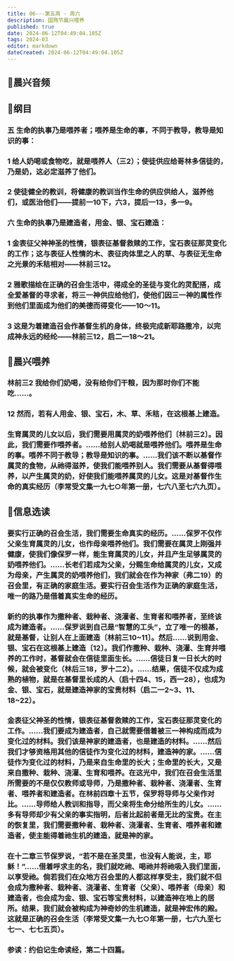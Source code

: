 ```yaml
---
title: 06---第五周 · 周六
description: 国殇节晨兴喂养
published: true
date: 2024-06-12T04:49:04.105Z
tags: 2024-03
editor: markdown
dateCreated: 2024-06-12T04:49:04.105Z
---
```


## 🎵晨兴音频

## 📖纲目

### 五    生命的执事乃是喂养者；喂养是生命的事，不同于教导，教导是知识的事：

### 1    给人奶喝或食物吃，就是喂养人（三2）；使徒供应给哥林多信徒的，乃是奶，这必定滋养了他们。

### 2    使徒健全的教训，将健康的教训当作生命的供应供给人，滋养他们，或医治他们——提前一10下，六3，提后一13，多一9。

### 六    生命的执事乃是建造者，用金、银、宝石建造：

### 1    金表征父神神圣的性情，银表征基督救赎的工作，宝石表征那灵变化的工作；这与表征人性情的木、表征肉体里之人的草、与表征无生命之光景的禾秸相对——林前三12。

### 2    雅歌描绘在正确的召会生活中，得成全的圣徒与变化的灵配搭，成全爱基督的寻求者，将三一神供应给他们，使他们因三一神的属性作到他们里面成为他们的美德而得变化——10～11。

### 3    这是为着建造召会作基督生机的身体，终极完成新耶路撒冷，以完成神永远的经纶——林前三12，启二—18～21。

## 📖晨兴喂养

### 林前三2    我给你们奶喝，没有给你们干粮，因为那时你们不能吃……。

### 12    然而，若有人用金、银、宝石，木、草、禾秸，在这根基上建造。

### 生育属灵的儿女以后，我们需要用属灵的奶喂养他们〔林前三2〕。因此，我们需要作喂养者。……给别人奶喝就是喂养他们。喂养是生命的事。喂养不同于教导；教导是知识的事。……我们该不断以基督作属灵的食物，从祂得滋养，使我们能喂养别人。我们需要从基督得喂养，以产生属灵的奶，好使我们能喂养属灵的儿女。这是对基督作生命的真实经历（李常受文集一九七○年第一册，七六八至七六九页）。

## 📖信息选读

### 要实行正确的召会生活，我们需要生命真实的经历。……保罗不仅作父亲生育属灵的儿女，也作母亲喂养他们。我们需要在属灵上刚强并健康，使我们像保罗一样，能生育属灵的儿女，并且产生足够属灵的奶喂养他们。……长老们若成为父亲，分赐生命给属灵的儿女，又成为母亲，产生属灵的奶喂养他们，我们就会在作为神家（弗二19）的召会里，有正确的家庭生活。要实行召会生活作为正确的家庭生活，唯一的路乃是借着真实生命的经历。

### 新约的执事作为撒种者、栽种者、浇灌者、生育者和喂养者，至终该成为建造者。……保罗说到自己是“智慧的工头”，立了唯一的根基，就是基督，让别人在上面建造〔林前三10~11〕。然后……说到用金、银、宝石在这根基上建造〔12〕。我们作撒种、栽种、浇灌、生育并喂养的工作时，基督就会在信徒里面生长。……信徒日复一日长大的时候，就会被变化（林后三18，罗十二2）。……结果，信徒不仅成为成熟的植物，就是在基督里长成的人（启十四4、15，西一28），也成为金、银、宝石，就是建造神家的宝贵材料（启二一2~3、11、18~22）。

### 金表征父神圣的性情，银表征基督救赎的工作，宝石表征那灵变化的工作。……我们要成为建造者，自己就需要借着被三一神构成而成为变化过的材料。我们该是神家的建造者，也是建造的材料。……然后我们才够资格用其他的信徒作为变化过的材料，建造神的家。……信徒作为变化过的材料，乃是来自生命里的长大；生命里的长大，又是来自撒种、栽种、浇灌、生育和喂养。在这光中，我们在召会生活里所需要的不是仅仅教师或导师，乃是撒种者、栽种者、浇灌者、生育者、喂养者和建造者。在林前四章十五节，保罗将导师与父亲作对比。……导师给人教训和指导，而父亲将生命分给所生的儿女。……多有导师却少有父亲的事实指明，后者比起前者是无比的宝贵。在主的恢复里，我们需要撒种者、栽种者、浇灌者、生育者、喂养者和建造者，使主能得着祂生机的建造，就是神的家。

### 在十二章三节保罗说，“若不是在圣灵里，也没有人能说，主，耶稣！”……借着呼求主的名，我们就吃祂、喝祂并将祂吸入我们里面，以享受祂。倘若我们在众地方召会里的人都这样享受主，我们就不但会成为撒种者、栽种者、浇灌者、生育者（父亲）、喂养者（母亲）和建造者，也会成为金、银、宝石等宝贵材料，以建造神在地上的居所。结果，我们就会被构成为神奇妙的生机建造，就是神宏伟的殿。这就是正确的召会生活（李常受文集一九七○年第一册，七六九至七七一、七七五页）。

### 参读：约伯记生命读经，第二十四篇。
<!-- Google tag (gtag.js) -->
<script async src="https://www.googletagmanager.com/gtag/js?id=G-1P8709Z16T"></script>
<script>
  window.dataLayer = window.dataLayer || [];
  function gtag(){dataLayer.push(arguments);}
  gtag('js', new Date());

  gtag('config', 'G-1P8709Z16T');
</script>